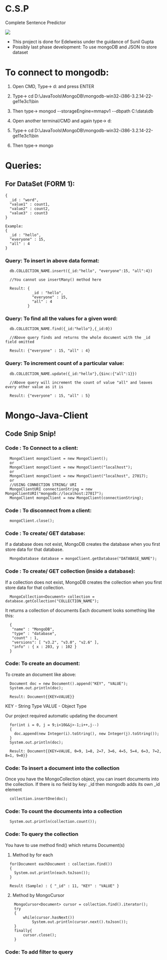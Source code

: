 # C.S.P
Complete Sentence Predictor

![](https://github.com/adityasingh11/C.S.P-Dev-Repo/blob/master/working.gif)

- This project is done for Edelweiss under the guidance of Sunil Gupta
- Possibly last phase development: To use mongoDB and JSON to store dataset

# To connect to mongodb:

1. Open CMD, Type-> d: and press ENTER

2. Type-> cd D:\JavaTools\MongoDB\mongodb-win32-i386-3.2.14-22-ge11e3c1\bin

3. Then type-> mongod --storageEngine=mmapv1 --dbpath C:\data\db

4. Open another terminal/CMD and again type-> d:

5. Type-> cd D:\JavaTools\MongoDB\mongodb-win32-i386-3.2.14-22-ge11e3c1\bin

6. Then type-> mongo

# Queries:
## For DataSet (FORM 1):
```
{
  _id : "word",
  "value1" : count1,
  "value2" : count2,
  "value3" : count3
}

Example: 
{
  _id : "hello",
  "everyone" : 15,
  "all" : 4
}
```
### Query: To insert in above data format:
```
  db.COLLECTION_NAME.insert({_id:"hello", "everyone":15, "all":4})
  
  //You cannot use insertMany() method here
  
  Result: {
            _id : "hello",
            "everyone" : 15,
            "all" : 4
          }
```
### Query: To find all the values for a given word:
```
  db.COLLECTION_NAME.find({_id:"hello"},{_id:0})
  
  //Above query finds and returns the whole document with the _id field omitted
  
  Result: {"everyone" : 15, "all" : 4}
```

### Query: To increment count of a particular value:
```
  db.COLLECTION_NAME.update({_id:"hello"},{$inc:{"all":1}})
  
  //Above query will increment the count of value "all" and leaves every other value as it is
  
  Result: {"everyone" : 15, "all" : 5}
```

# Mongo-Java-Client
## Code Snip Snip!

### Code : To Connect to a client:
```
  MongoClient mongoClient = new MongoClient();
  or
  MongoClient mongoClient = new MongoClient("localhost");
  or
  MongoClient mongoClient = new MongoClient("localhost", 27017);
  or
  //USING CONNECTION STRING/ URI
  MongoClientURI connectionString = new MongoClientURI("mongodb://localhost:27017");
  MongoClient mongoClient = new MongoClient(connectionString);
```

### Code : To disconnect from a client:
```
  mongoClient.close();
```

### Code : To create/ GET database:
If a database does not exist, MongoDB creates the database when you first store data for that database.
```
  MongoDatabase database = mongoClient.getDatabase("DATABASE_NAME");
```

### Code : To create/ GET collection (inside a database):
If a collection does not exist, MongoDB creates the collection when you first store data for that collection.
```
  MongoCollection<Document> collection = database.getCollection("COLLECTION_NAME");
```
It returns a collection of documents
Each document looks something like this:
```
  {
   "name" : "MongoDB",
   "type" : "database",
   "count" : 1,
   "versions": [ "v3.2", "v3.0", "v2.6" ],
   "info" : { x : 203, y : 102 }
  }
```

### Code: To create an document:
To create an document like above:
```
  Document doc = new Document().append("KEY", "VALUE");
  System.out.println(doc);
  
  Result: Document{{KEY=VALUE}}
```
KEY - String Type
VALUE - Object Type


Our project required automatic updating the document
```
  for(int i = 0, j = 9;i<10&&j>-1;i++,j--)
  {
    doc.append(new Integer(i).toString(), new Integer(j).toString());
  }
  System.out.println(doc);
  
  Result: Document{{KEY=VALUE, 0=9, 1=8, 2=7, 3=6, 4=5, 5=4, 6=3, 7=2, 8=1, 9=0}}

```

### Code: To insert a document into the collection
Once you have the MongoCollection object, you can insert documents into the collection.
If there is no field by key: _id then mongodb adds its own _id element
```
  collection.insertOne(doc);
```

### Code: To count the documents into a collection
```
  System.out.println(collection.count());
```

### Code: To query the collection
You have to use method find() which returns Document(s)
1. Method by for each
```
  for(Document eachDocument : collection.find())
  {
    System.out.println(each.toJson());
  }
  
  Result (Sample) : { "_id" : 11, "KEY" : "VALUE" } 
```
2. Method by MongoCursor<Document>
```
    MongoCursor<Document> cursor = collection.find().iterator();
    try
    {
    	while(cursor.hasNext())
    		System.out.println(cursor.next().toJson());
    }
    finally{
    	cursor.close();
    }
```

### Code: To add filter to query
